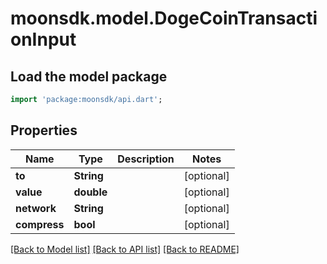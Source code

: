 # moonsdk.model.DogeCoinTransactionInput

## Load the model package

```dart
import 'package:moonsdk/api.dart';
```

## Properties

| Name         | Type       | Description | Notes       |
| ------------ | ---------- | ----------- | ----------- |
| **to**       | **String** |             | \[optional] |
| **value**    | **double** |             | \[optional] |
| **network**  | **String** |             | \[optional] |
| **compress** | **bool**   |             | \[optional] |

[\[Back to Model list\]](./#documentation-for-models) [\[Back to API list\]](./#documentation-for-api-endpoints) [\[Back to README\]](./)
